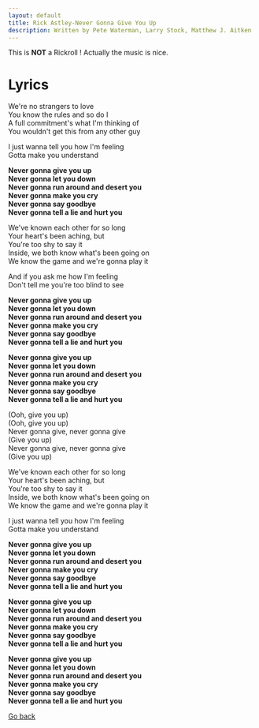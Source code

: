 ```yaml
---
layout: default
title: Rick Astley-Never Gonna Give You Up
description: Written by Pete Waterman, Larry Stock, Matthew J. Aitken
---
```


This is **NOT** a Rickroll ! Actually the music is nice.

# Lyrics

We're no strangers to love  
You know the rules and so do I  
A full commitment's what I'm thinking of  
You wouldn't get this from any other guy

I just wanna tell you how I'm feeling  
Gotta make you understand  

**Never gonna give you up  
Never gonna let you down  
Never gonna run around and desert you  
Never gonna make you cry  
Never gonna say goodbye  
Never gonna tell a lie and hurt you** 

We've known each other for so long  
Your heart's been aching, but  
You're too shy to say it  
Inside, we both know what's been going on  
We know the game and we're gonna play it  

And if you ask me how I'm feeling  
Don't tell me you're too blind to see  

**Never gonna give you up  
Never gonna let you down  
Never gonna run around and desert you  
Never gonna make you cry  
Never gonna say goodbye  
Never gonna tell a lie and hurt you** 

**Never gonna give you up  
Never gonna let you down  
Never gonna run around and desert you  
Never gonna make you cry  
Never gonna say goodbye  
Never gonna tell a lie and hurt you**  

(Ooh, give you up)  
(Ooh, give you up)  
Never gonna give, never gonna give  
(Give you up)  
Never gonna give, never gonna give  
(Give you up)  

We've known each other for so long  
Your heart's been aching, but  
You're too shy to say it  
Inside, we both know what's been going on  
We know the game and we're gonna play it  

I just wanna tell you how I'm feeling  
Gotta make you understand  

**Never gonna give you up  
Never gonna let you down  
Never gonna run around and desert you  
Never gonna make you cry  
Never gonna say goodbye  
Never gonna tell a lie and hurt you**  

**Never gonna give you up  
Never gonna let you down  
Never gonna run around and desert you  
Never gonna make you cry  
Never gonna say goodbye  
Never gonna tell a lie and hurt you**  

**Never gonna give you up  
Never gonna let you down  
Never gonna run around and desert you  
Never gonna make you cry  
Never gonna say goodbye  
Never gonna tell a lie and hurt you**  

[Go back](index.md)
